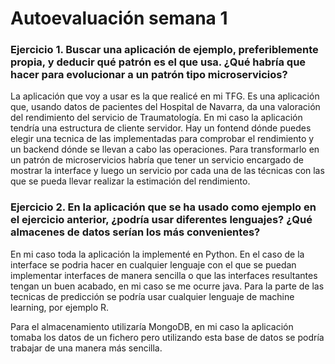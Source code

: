 # Autoevaluación semana 1

### Ejercicio 1. Buscar una aplicación de ejemplo, preferiblemente propia, y deducir qué patrón es el que usa. ¿Qué habría que hacer para evolucionar a un patrón tipo microservicios?

La aplicación que voy a usar es la que realicé en mi TFG. Es una aplicación que, usando datos de pacientes del Hospital de Navarra, da una valoración del rendimiento del servicio de Traumatología. En mi caso la aplicación tendría una estructura de cliente servidor. Hay un fontend dónde puedes elegir una tecnica de las implementadas para comprobar el rendimiento y un backend dónde se llevan a cabo las operaciones. Para transformarlo en un patrón de microservicios habría que tener un servicio encargado de mostrar la interface y luego un servicio por cada una de las técnicas con las que se pueda llevar realizar la estimación del rendimiento.

### Ejercicio 2. En la aplicación que se ha usado como ejemplo en el ejercicio anterior, ¿podría usar diferentes lenguajes? ¿Qué almacenes de datos serían los más convenientes?

En mi caso toda la aplicación la implementé en Python. En el caso de la interface se podria hacer en cualquier lenguaje con el que se puedan implementar interfaces de manera sencilla o que las interfaces resultantes tengan un buen acabado, en mi caso se me ocurre java. Para la parte de las tecnicas de predicción se podría usar cualquier lenguaje de machine learning, por ejemplo R. 

Para el almacenamiento utilizaría MongoDB, en mi caso la aplicación tomaba los datos de un fichero pero utilizando esta base de datos se podría trabajar de una manera más sencilla.
